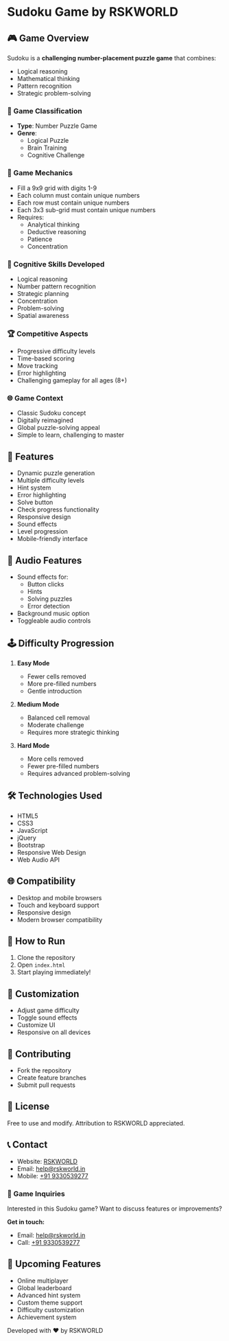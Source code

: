 # Sudoku Game by RSKWORLD

## 🎮 Game Overview
Sudoku is a **challenging number-placement puzzle game** that combines:
- Logical reasoning
- Mathematical thinking
- Pattern recognition
- Strategic problem-solving

### 🧩 Game Classification
- **Type**: Number Puzzle Game
- **Genre**: 
  - Logical Puzzle
  - Brain Training
  - Cognitive Challenge

### 🎲 Game Mechanics
- Fill a 9x9 grid with digits 1-9
- Each column must contain unique numbers
- Each row must contain unique numbers
- Each 3x3 sub-grid must contain unique numbers
- Requires:
  - Analytical thinking
  - Deductive reasoning
  - Patience
  - Concentration

### 🧠 Cognitive Skills Developed
- Logical reasoning
- Number pattern recognition
- Strategic planning
- Concentration
- Problem-solving
- Spatial awareness

### 🏆 Competitive Aspects
- Progressive difficulty levels
- Time-based scoring
- Move tracking
- Error highlighting
- Challenging gameplay for all ages (8+)

### 🌐 Game Context
- Classic Sudoku concept
- Digitally reimagined
- Global puzzle-solving appeal
- Simple to learn, challenging to master

## 🌟 Features
- Dynamic puzzle generation
- Multiple difficulty levels
- Hint system
- Error highlighting
- Solve button
- Check progress functionality
- Responsive design
- Sound effects
- Level progression
- Mobile-friendly interface

## 🎵 Audio Features
- Sound effects for:
  - Button clicks
  - Hints
  - Solving puzzles
  - Error detection
- Background music option
- Toggleable audio controls

## 🕹️ Difficulty Progression
1. **Easy Mode**
   - Fewer cells removed
   - More pre-filled numbers
   - Gentle introduction

2. **Medium Mode**
   - Balanced cell removal
   - Moderate challenge
   - Requires more strategic thinking

3. **Hard Mode**
   - More cells removed
   - Fewer pre-filled numbers
   - Requires advanced problem-solving

## 🛠️ Technologies Used
- HTML5
- CSS3
- JavaScript
- jQuery
- Bootstrap
- Responsive Web Design
- Web Audio API

## 🌐 Compatibility
- Desktop and mobile browsers
- Touch and keyboard support
- Responsive design
- Modern browser compatibility

## 🚀 How to Run
1. Clone the repository
2. Open `index.html`
3. Start playing immediately!

## 🎨 Customization
- Adjust game difficulty
- Toggle sound effects
- Customize UI
- Responsive on all devices

## 🤝 Contributing
- Fork the repository
- Create feature branches
- Submit pull requests

## 📄 License
Free to use and modify. Attribution to RSKWORLD appreciated.

## 📞 Contact
- Website: [RSKWORLD](https://rskworld.in)
- Email: [help@rskworld.in](mailto:help@rskworld.in)
- Mobile: [+91 9330539277](tel:+919330539277)

### 💬 Game Inquiries
Interested in this Sudoku game? Want to discuss features or improvements?

**Get in touch:**
- Email: [help@rskworld.in](mailto:help@rskworld.in)
- Call: [+91 9330539277](tel:+919330539277)

## 🌈 Upcoming Features
- Online multiplayer
- Global leaderboard
- Advanced hint system
- Custom theme support
- Difficulty customization
- Achievement system

Developed with ❤️ by RSKWORLD
